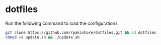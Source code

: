 # dotfiles

Run the following command to load the configurations

```bash
git clone https://github.com/rpakishore/dotfiles.git && cd dotfiles
chmod +x update.sh && ./update.sh
```